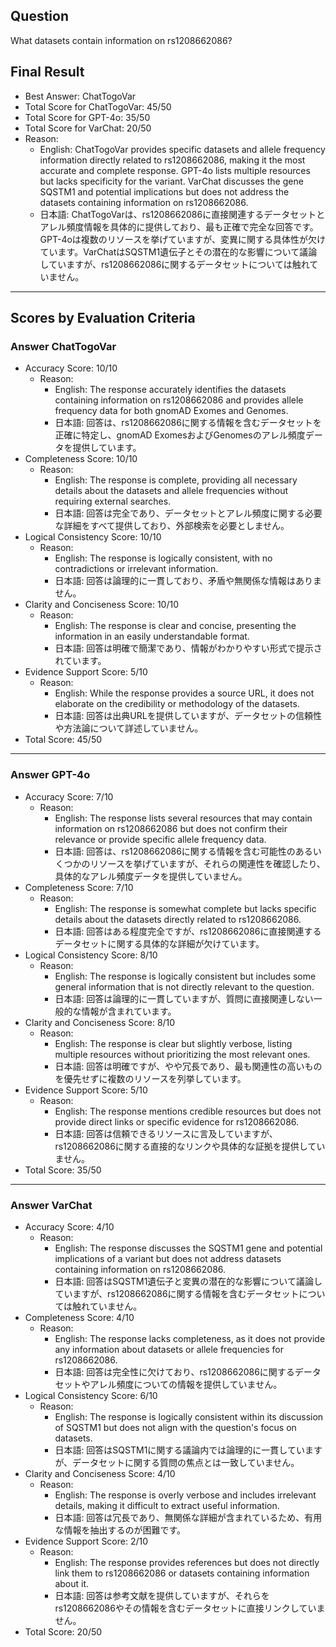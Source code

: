 ## Question

What datasets contain information on rs1208662086?

## Final Result

- Best Answer: ChatTogoVar
- Total Score for ChatTogoVar: 45/50
- Total Score for GPT-4o: 35/50
- Total Score for VarChat: 20/50
- Reason:
  - English: ChatTogoVar provides specific datasets and allele frequency information directly related to rs1208662086, making it the most accurate and complete response. GPT-4o lists multiple resources but lacks specificity for the variant. VarChat discusses the gene SQSTM1 and potential implications but does not address the datasets containing information on rs1208662086.
  - 日本語: ChatTogoVarは、rs1208662086に直接関連するデータセットとアレル頻度情報を具体的に提供しており、最も正確で完全な回答です。GPT-4oは複数のリソースを挙げていますが、変異に関する具体性が欠けています。VarChatはSQSTM1遺伝子とその潜在的な影響について議論していますが、rs1208662086に関するデータセットについては触れていません。

---

## Scores by Evaluation Criteria

### Answer ChatTogoVar
- Accuracy Score: 10/10
  - Reason: 
    - English: The response accurately identifies the datasets containing information on rs1208662086 and provides allele frequency data for both gnomAD Exomes and Genomes.
    - 日本語: 回答は、rs1208662086に関する情報を含むデータセットを正確に特定し、gnomAD ExomesおよびGenomesのアレル頻度データを提供しています。
- Completeness Score: 10/10
  - Reason: 
    - English: The response is complete, providing all necessary details about the datasets and allele frequencies without requiring external searches.
    - 日本語: 回答は完全であり、データセットとアレル頻度に関する必要な詳細をすべて提供しており、外部検索を必要としません。
- Logical Consistency Score: 10/10
  - Reason: 
    - English: The response is logically consistent, with no contradictions or irrelevant information.
    - 日本語: 回答は論理的に一貫しており、矛盾や無関係な情報はありません。
- Clarity and Conciseness Score: 10/10
  - Reason: 
    - English: The response is clear and concise, presenting the information in an easily understandable format.
    - 日本語: 回答は明確で簡潔であり、情報がわかりやすい形式で提示されています。
- Evidence Support Score: 5/10
  - Reason: 
    - English: While the response provides a source URL, it does not elaborate on the credibility or methodology of the datasets.
    - 日本語: 回答は出典URLを提供していますが、データセットの信頼性や方法論について詳述していません。
- Total Score: 45/50

---

### Answer GPT-4o
- Accuracy Score: 7/10
  - Reason: 
    - English: The response lists several resources that may contain information on rs1208662086 but does not confirm their relevance or provide specific allele frequency data.
    - 日本語: 回答は、rs1208662086に関する情報を含む可能性のあるいくつかのリソースを挙げていますが、それらの関連性を確認したり、具体的なアレル頻度データを提供していません。
- Completeness Score: 7/10
  - Reason: 
    - English: The response is somewhat complete but lacks specific details about the datasets directly related to rs1208662086.
    - 日本語: 回答はある程度完全ですが、rs1208662086に直接関連するデータセットに関する具体的な詳細が欠けています。
- Logical Consistency Score: 8/10
  - Reason: 
    - English: The response is logically consistent but includes some general information that is not directly relevant to the question.
    - 日本語: 回答は論理的に一貫していますが、質問に直接関連しない一般的な情報が含まれています。
- Clarity and Conciseness Score: 8/10
  - Reason: 
    - English: The response is clear but slightly verbose, listing multiple resources without prioritizing the most relevant ones.
    - 日本語: 回答は明確ですが、やや冗長であり、最も関連性の高いものを優先せずに複数のリソースを列挙しています。
- Evidence Support Score: 5/10
  - Reason: 
    - English: The response mentions credible resources but does not provide direct links or specific evidence for rs1208662086.
    - 日本語: 回答は信頼できるリソースに言及していますが、rs1208662086に関する直接的なリンクや具体的な証拠を提供していません。
- Total Score: 35/50

---

### Answer VarChat
- Accuracy Score: 4/10
  - Reason: 
    - English: The response discusses the SQSTM1 gene and potential implications of a variant but does not address datasets containing information on rs1208662086.
    - 日本語: 回答はSQSTM1遺伝子と変異の潜在的な影響について議論していますが、rs1208662086に関する情報を含むデータセットについては触れていません。
- Completeness Score: 4/10
  - Reason: 
    - English: The response lacks completeness, as it does not provide any information about datasets or allele frequencies for rs1208662086.
    - 日本語: 回答は完全性に欠けており、rs1208662086に関するデータセットやアレル頻度についての情報を提供していません。
- Logical Consistency Score: 6/10
  - Reason: 
    - English: The response is logically consistent within its discussion of SQSTM1 but does not align with the question's focus on datasets.
    - 日本語: 回答はSQSTM1に関する議論内では論理的に一貫していますが、データセットに関する質問の焦点とは一致していません。
- Clarity and Conciseness Score: 4/10
  - Reason: 
    - English: The response is overly verbose and includes irrelevant details, making it difficult to extract useful information.
    - 日本語: 回答は冗長であり、無関係な詳細が含まれているため、有用な情報を抽出するのが困難です。
- Evidence Support Score: 2/10
  - Reason: 
    - English: The response provides references but does not directly link them to rs1208662086 or datasets containing information about it.
    - 日本語: 回答は参考文献を提供していますが、それらをrs1208662086やその情報を含むデータセットに直接リンクしていません。
- Total Score: 20/50